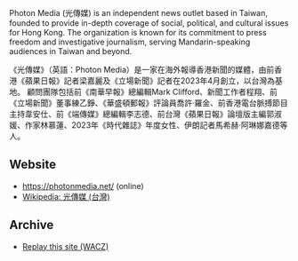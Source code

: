 
Photon Media (光傳媒) is an independent news outlet based in Taiwan, founded to provide in-depth coverage of social, political, and cultural issues for Hong Kong. The organization is known for its commitment to press freedom and investigative journalism, serving Mandarin-speaking audiences in Taiwan and beyond.

《光傳媒》（英語：Photon Media）是一家在海外報導香港新聞的媒體，由前香港《蘋果日報》記者梁嘉麗及《立場新聞》記者在2023年4月創立，以台灣為基地。 顧問團隊包括前《南華早報》總編輯Mark Clifford、新聞工作者程翔、前《立場新聞》董事練乙錚、《華盛頓郵報》評論員喬許·羅金、前香港電台脈搏節目主持韋安仕、前《端傳媒》總編輯李志德、前台灣《蘋果日報》論壇版主編郭淑媛、作家林慕蓮、2023年《時代雜誌》年度女性、伊朗記者馬希赫·阿琳娜嘉德等人。 


## Website
- https://photonmedia.net/ (online)
- [Wikipedia: 光傳媒 (台灣)](https://zh.wikipedia.org/wiki/%E5%85%89%E5%82%B3%E5%AA%92_(%E5%8F%B0%E7%81%A3))

## Archive
- [Replay this site (WACZ)](https://replayweb.page/?source=https%3A%2F%2Fstorage.googleapis.com%2Fweb-archive-storage-sage-striker-294302%2Farchives%2F3b628a67.wacz#view=pages&url=https%3A%2F%2Fphotonmedia.net%2F&ts=20250827161707)

 